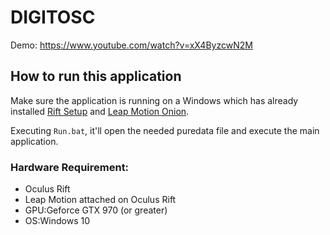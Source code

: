 # DIGITOSC

Demo: https://www.youtube.com/watch?v=xX4ByzcwN2M

## How to run this application
Make sure the application is running on a Windows which has already installed [Rift Setup](https://www3.oculus.com/en-us/setup/) and [Leap Motion Onion](https://www.leapmotion.com/setup).

Executing `Run.bat`, it'll open the needed puredata file and execute the main application.
### Hardware Requirement:
- Oculus Rift
- Leap Motion attached on Oculus Rift
- GPU:Geforce GTX 970 (or greater)
- OS:Windows 10


